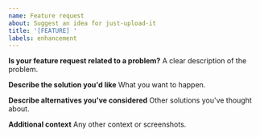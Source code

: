 ```yaml
---
name: Feature request
about: Suggest an idea for just-upload-it
title: '[FEATURE] '
labels: enhancement
---
```


**Is your feature request related to a problem?**
A clear description of the problem.

**Describe the solution you'd like**
What you want to happen.

**Describe alternatives you've considered**
Other solutions you've thought about.

**Additional context**
Any other context or screenshots.
